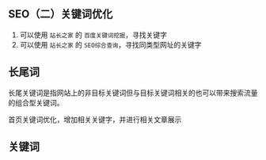 ## SEO（二）关键词优化

1. 可以使用 `站长之家` 的 `百度关键词挖掘`，寻找关键字
2. 可以使用 `站长之家` 的 `SEO综合查询`，寻找同类型网址的关键字

## 长尾词

长尾关键词是指网站上的非目标关键词但与目标关键词相关的也可以带来搜索流量的组合型关键词。

首页关键词优化，增加相关关键字，并进行相关文章展示

## 关键词



